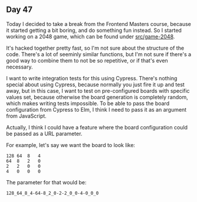 ## Day 47

Today I decided to take a break from the Frontend Masters course, because it started getting a bit boring, and do something fun instead. So I started working on a 2048 game, which can be found under [src/game-2048](./src/game-2048).

It's hacked together pretty fast, so I'm not sure about the structure of the code. There's a lot of seeminly similar functions, but I'm not sure if there's a good way to combine them to not be so repetitive, or if that's even necessary.

I want to write integration tests for this using Cypress. There's nothing special about using Cypress, because normally you just fire it up and test away, but in this case, I want to test on pre-configured boards with specific values set, because otherwise the board generation is completely random, which makes writing tests impossible. To be able to pass the board configuration from Cypress to Elm, I think I need to pass it as an argument from JavaScript.

Actually, I think I could have a feature where the board configuration could be passed as a URL parameter.

For example, let's say we want the board to look like:

```
128 64  8   4
64  8   2   0
2   2   0   0
4   0   0   0
```

The parameter for that would be:

```
128_64_8_4-64-8_2_0-2-2_0_0-4-0_0_0
```